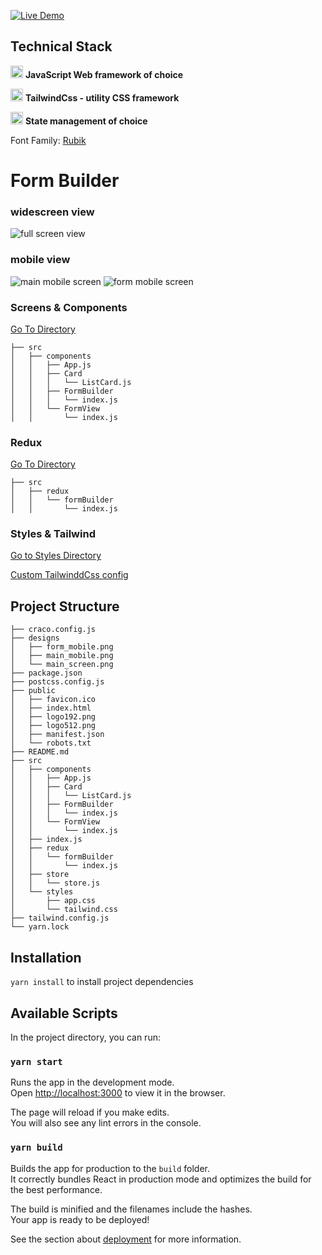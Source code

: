 [![Live Demo](https://img.shields.io/badge/Live-Demo-orange)](https://form-builder-assessment.vercel.app/) 

## Technical Stack
<img src="https://raw.githubusercontent.com/github/explore/80688e429a7d4ef2fca1e82350fe8e3517d3494d/topics/react/react.png" height="20px" width="20px"> **JavaScript Web framework of choice**

<img src="https://avatars3.githubusercontent.com/u/67109815?s=200&v=4" height="20px" width="20px"> **TailwindCss - utility CSS framework**

<img src="https://raw.githubusercontent.com/github/explore/80688e429a7d4ef2fca1e82350fe8e3517d3494d/topics/redux/redux.png" height="20px" width="20px"> **State management of choice**

Font Family: [Rubik](https://fonts.google.com/specimen/Rubik?query=Rubik)

# Form Builder

### widescreen view
![full screen view](https://github.com/izqalan/form-builder-assessment/blob/master/designs/main_screen.png)

### mobile view
![main mobile screen](https://github.com/izqalan/form-builder-assessment/blob/master/designs/main_mobile.png)
![form mobile screen](https://github.com/izqalan/form-builder-assessment/blob/master/designs/form_mobile.png)

### Screens & Components
[Go To Directory](https://github.com/izqalan/form-builder-assessment/tree/master/src/components)
```
├── src
│   ├── components
│   │   ├── App.js
│   │   ├── Card
│   │   │   └── ListCard.js
│   │   ├── FormBuilder
│   │   │   └── index.js
│   │   └── FormView
│   │       └── index.js
```
### Redux
[Go To Directory](https://github.com/izqalan/form-builder-assessment/tree/master/src/redux)
```
├── src
│   ├── redux
│   │   └── formBuilder
│   │       └── index.js
```
### Styles & Tailwind
[Go to Styles Directory](https://github.com/izqalan/form-builder-assessment/tree/master/src/styles)

[Custom TailwinddCss config](https://github.com/izqalan/form-builder-assessment/blob/master/tailwind.config.js)

## Project Structure
```
├── craco.config.js
├── designs
│   ├── form_mobile.png
│   ├── main_mobile.png
│   └── main_screen.png
├── package.json
├── postcss.config.js
├── public
│   ├── favicon.ico
│   ├── index.html
│   ├── logo192.png
│   ├── logo512.png
│   ├── manifest.json
│   └── robots.txt
├── README.md
├── src
│   ├── components
│   │   ├── App.js
│   │   ├── Card
│   │   │   └── ListCard.js
│   │   ├── FormBuilder
│   │   │   └── index.js
│   │   └── FormView
│   │       └── index.js
│   ├── index.js
│   ├── redux
│   │   └── formBuilder
│   │       └── index.js
│   ├── store
│   │   └── store.js
│   └── styles
│       ├── app.css
│       └── tailwind.css
├── tailwind.config.js
└── yarn.lock
```
## Installation
`yarn install` to install project dependencies

## Available Scripts

In the project directory, you can run:

### `yarn start`

Runs the app in the development mode.<br />
Open [http://localhost:3000](http://localhost:3000) to view it in the browser.

The page will reload if you make edits.<br />
You will also see any lint errors in the console.

### `yarn build`

Builds the app for production to the `build` folder.<br />
It correctly bundles React in production mode and optimizes the build for the best performance.

The build is minified and the filenames include the hashes.<br />
Your app is ready to be deployed!

See the section about [deployment](https://facebook.github.io/create-react-app/docs/deployment) for more information.

